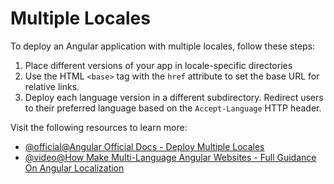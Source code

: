 # Multiple Locales

To deploy an Angular application with multiple locales, follow these steps:

1. Place different versions of your app in locale-specific directories
2. Use the HTML `<base>` tag with the `href` attribute to set the base URL for relative links.
3. Deploy each language version in a different subdirectory. Redirect users to their preferred language based on the `Accept-Language` HTTP header.

Visit the following resources to learn more:

- [@official@Angular Official Docs - Deploy Multiple Locales](https://angular.dev/guide/i18n/deploy)
- [@video@How Make Multi-Language Angular Websites - Full Guidance On Angular Localization](https://www.youtube.com/watch?v=vSwYuyH4kMA)